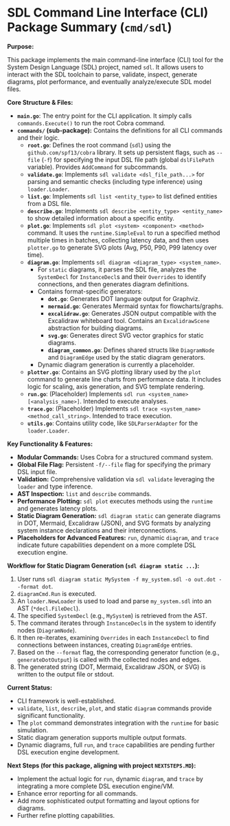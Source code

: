 # SDL Command Line Interface (CLI) Package Summary (`cmd/sdl`)

**Purpose:**

This package implements the main command-line interface (CLI) tool for the System Design Language (SDL) project, named `sdl`. It allows users to interact with the SDL toolchain to parse, validate, inspect, generate diagrams, plot performance, and eventually analyze/execute SDL model files.

**Core Structure & Files:**

*   **`main.go`**: The entry point for the CLI application. It simply calls `commands.Execute()` to run the root Cobra command.
*   **`commands/` (sub-package):** Contains the definitions for all CLI commands and their logic.
    *   **`root.go`**: Defines the root command (`sdl`) using the `github.com/spf13/cobra` library. It sets up persistent flags, such as `--file` (`-f`) for specifying the input DSL file path (global `dslFilePath` variable). Provides `AddCommand` for subcommands.
    *   **`validate.go`**: Implements `sdl validate <dsl_file_path...>` for parsing and semantic checks (including type inference) using `loader.Loader`.
    *   **`list.go`**: Implements `sdl list <entity_type>` to list defined entities from a DSL file.
    *   **`describe.go`**: Implements `sdl describe <entity_type> <entity_name>` to show detailed information about a specific entity.
    *   **`plot.go`**: Implements `sdl plot <system> <component> <method>` command. It uses the `runtime.SimpleEval` to run a specified method multiple times in batches, collecting latency data, and then uses `plotter.go` to generate SVG plots (Avg, P50, P90, P99 latency over time).
    *   **`diagram.go`**: Implements `sdl diagram <diagram_type> <system_name>`. 
        *   For `static` diagrams, it parses the SDL file, analyzes the `SystemDecl` for `InstanceDecl`s and their `Overrides` to identify connections, and then generates diagram definitions.
        *   Contains format-specific generators:
            *   **`dot.go`**: Generates DOT language output for Graphviz.
            *   **`mermaid.go`**: Generates Mermaid syntax for flowcharts/graphs.
            *   **`excalidraw.go`**: Generates JSON output compatible with the Excalidraw whiteboard tool. Contains an `ExcalidrawScene` abstraction for building diagrams.
            *   **`svg.go`**: Generates direct SVG vector graphics for static diagrams.
            *   **`diagram_common.go`**: Defines shared structs like `DiagramNode` and `DiagramEdge` used by the static diagram generators.
        *   Dynamic diagram generation is currently a placeholder.
    *   **`plotter.go`**: Contains an SVG plotting library used by the `plot` command to generate line charts from performance data. It includes logic for scaling, axis generation, and SVG template rendering.
    *   **`run.go`**: (Placeholder) Implements `sdl run <system_name> [<analysis_name>]`. Intended to execute analyses.
    *   **`trace.go`**: (Placeholder) Implements `sdl trace <system_name> <method_call_string>`. Intended to trace execution.
    *   **`utils.go`**: Contains utility code, like `SDLParserAdapter` for the `loader.Loader`.

**Key Functionality & Features:**

*   **Modular Commands:** Uses Cobra for a structured command system.
*   **Global File Flag:** Persistent `-f/--file` flag for specifying the primary DSL input file.
*   **Validation:** Comprehensive validation via `sdl validate` leveraging the `loader` and type inference.
*   **AST Inspection:** `list` and `describe` commands.
*   **Performance Plotting:** `sdl plot` executes methods using the `runtime` and generates latency plots.
*   **Static Diagram Generation:** `sdl diagram static` can generate diagrams in DOT, Mermaid, Excalidraw (JSON), and SVG formats by analyzing system instance declarations and their interconnections.
*   **Placeholders for Advanced Features:** `run`, dynamic `diagram`, and `trace` indicate future capabilities dependent on a more complete DSL execution engine.

**Workflow for Static Diagram Generation (`sdl diagram static ...`):**

1.  User runs `sdl diagram static MySystem -f my_system.sdl -o out.dot --format dot`.
2.  `diagramCmd.Run` is executed.
3.  An `loader.NewLoader` is used to load and parse `my_system.sdl` into an AST (`*decl.FileDecl`).
4.  The specified `SystemDecl` (e.g., `MySystem`) is retrieved from the AST.
5.  The command iterates through `InstanceDecl`s in the system to identify nodes (`DiagramNode`).
6.  It then re-iterates, examining `Overrides` in each `InstanceDecl` to find connections between instances, creating `DiagramEdge` entries.
7.  Based on the `--format` flag, the corresponding generator function (e.g., `generateDotOutput`) is called with the collected nodes and edges.
8.  The generated string (DOT, Mermaid, Excalidraw JSON, or SVG) is written to the output file or stdout.

**Current Status:**

*   CLI framework is well-established.
*   `validate`, `list`, `describe`, `plot`, and static `diagram` commands provide significant functionality.
*   The `plot` command demonstrates integration with the `runtime` for basic simulation.
*   Static diagram generation supports multiple output formats.
*   Dynamic diagrams, full `run`, and `trace` capabilities are pending further DSL execution engine development.

**Next Steps (for this package, aligning with project `NEXTSTEPS.MD`):**

*   Implement the actual logic for `run`, dynamic `diagram`, and `trace` by integrating a more complete DSL execution engine/VM.
*   Enhance error reporting for all commands.
*   Add more sophisticated output formatting and layout options for diagrams.
*   Further refine plotting capabilities.

